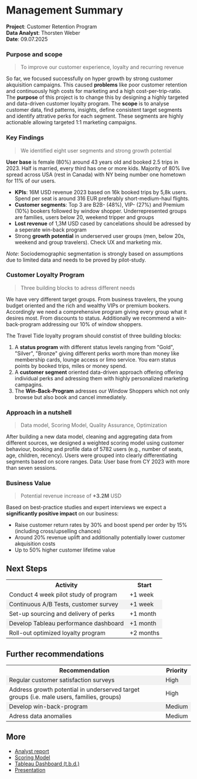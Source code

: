 # Management Summary

**Project**: Customer Retention Program<br>
**Data Analyst**: Thorsten Weber<br>
**Date**: 09.07.2025

### Purpose and scope
> To improve our customer experience, loyalty and recurring revenue

So far, we focused successfully on hyper growth by strong customer akquisition campaigns. This caused **problems** like poor customer retention and continuously high costs for marketing and a high cost-per-trip-ratio. 
The **purpose** of this project is to change this by designing a highly targeted and data-driven customer loyalty program. 
The **scope** is to analyse customer data, find patterns, insights, define consistent target segments and identify attrative perks for each segment. These segments are highly actionable allowing targeted 1:1 marketing campaigns.

### Key Findings
> We identified eight user segments and strong growth potential

**User base** is female (80%) around 43 years old and booked 2.5 trips in 2023. Half is married, every third has one or more kids. Majority of 80% live spread across USA (rest in Canada) with NY being number one hometown for 11% of our users. 
* **KPIs**: 16M USD revenue 2023 based on 16k booked trips by 5,8k users. Spend per seat is around 316 EUR preferably short-medium-haul flights.
* **Customer segments**: Top 3 are B2B- (48%), VIP- (27%) and Premium (10%) bookers followed by window shopper. Underrepresented groups are families, users below 20, weekend tripper and groups
* **Lost revenue** of 1,3M USD cased by cancelations should be adressed by a seperate win-back program 
* Strong **growth potential** in underserved user groups (men, below 20s, weekend and group travelers). Check UX and marketing mix.

*Note*: Sociodemographic segmentation is strongly based on assumptions due to limited data and needs to be proved by pilot-study.

### Customer Loyalty Program
> Three building blocks to adress different needs

We have very different target groups. From business travelers, the young budget oriented and the rich and wealthy VIPs or premium bookers. Accordingly we need a comprehensive program giving every group what it desires most. From discounts to status. Additionally we recommend a win-back-program addressing our 10% of window shoppers.

The Travel Tide loyalty program should constist of three building blocks:

1. A **status program** with different status levels ranging from "Gold", "Silver", "Bronze" giving different perks worth more than money like membership cards, lounge access or limo service. You earn status points by booked trips, miles or money spend.
2. A **customer segment** oriented data-driven approach offering  offering individual perks and adressing them with highly personalized marketing campagins.
3. The **Win-Back-Program** adresses our Window Shoppers which not only browse but also book and cancel immediately. 

### Approach in a nutshell
> Data model, Scoring Model, Quality Assurance, Optimization

After building a new data model, cleaning and aggregating data from different sources, we designed a weighted scoring model using customer behaviour, booking and profile data of 5782 users (e.g., number of seats, age, children, recency). Users were grouped into clearly differentiating segments based on score ranges. Data: User base from CY 2023 with more than seven sessions.

### Business Value
> Potential revenue increase of **+3.2M** USD

Based on best-practice studies and expert interviews we  expect a **significantly positive impact** on our business:
* Raise customer return rates by 30% and boost spend per order by 15% (including cross/upselling chances)
* Around 20% revenue uplift and additionally potentially lower customer akquisition costs
* Up to 50% higher customer lifetime value

## Next Steps
<table>
    <tr>
        <th>Activity</th>
        <th>Start</th>
    </tr>
    <tr>
        <td>Conduct 4 week pilot study of program</td>
        <td>+1 week</td>
    </tr>
    <tr style="background-color: #f2f2f2;">
        <td>Continuous A/B Tests, customer survey </td>
        <td>+1 week</td>
    </tr>
    <tr>
        <td>Set-up sourcing and delivery of perks</td>
        <td>+1 month</td>
    </tr>
        <tr style="background-color: #f2f2f2;">
        <td>Develop Tableau performance dashboard</td>
        <td>+1 month</td>
    </tr>
        <tr>
        <td>Roll-out optimized loyalty program</td>
        <td>+2 months</td>
    </tr>
</table>

## Further recommendations
<table>
    <tr>
        <th>Recommendation</th>
        <th>Priority</th>
    </tr>
    <tr style="background-color: #f2f2f2;">
        <td>Regular customer satisfaction surveys</td>
        <td>High</td>
    <tr>
        <td>Address growth potential in underserved target groups (i.e. male users, families, groups)</td>
        <td>High</td>
    </tr>
    <tr style="background-color: #f2f2f2;">
        <td>Develop win-back-program</td>
        <td>Medium</td>
    <tr>
        <td>Adress data anomalies</td>
        <td>Medium</td>
    </tr>
</table>

## More 
* [Analyst report](./Analyst%20report.md)
* [Scoring Model](./Analyst%20report.md)
* [Tableau Dashboard (t.b.d.)](./Analyst%20report.md)
* [Presentation](./Analyst%20report.md)